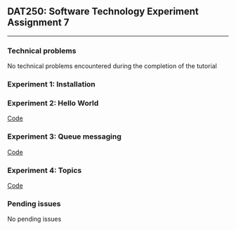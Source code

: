 ## DAT250: Software Technology Experiment Assignment 7
---
### Technical problems
No technical problems encountered during the completion of the tutorial

### Experiment 1: Installation

### Experiment 2: Hello World
[Code](https://github.com/bernhus/dat250/tree/master/exp7/exp2)

### Experiment 3: Queue messaging
[Code](https://github.com/bernhus/dat250/tree/master/exp7/exp3)

### Experiment 4: Topics
[Code](https://github.com/bernhus/dat250/tree/master/exp7/exp4)

### Pending issues
No pending issues